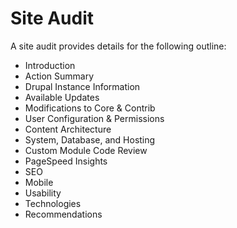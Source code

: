 # Site Audit

A site audit provides details for the following outline:
* Introduction
* Action Summary
* Drupal Instance Information
* Available Updates
* Modifications to Core & Contrib
* User Configuration & Permissions
* Content Architecture
* System, Database, and Hosting
* Custom Module Code Review
* PageSpeed Insights
* SEO 
* Mobile
* Usability
* Technologies
* Recommendations



